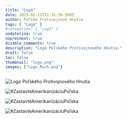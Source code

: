 ```yaml
---
title: "Logá"
date: 2023-02-11T11:31:56.580Z
author: Poľské Protivojnové Hnutie
tags: [ "Logá" ]
#categories: [ "Logá" ]
nodateline: true
noprevnext: true
disable_comments: true
description: "Logá Poľského Protivojnového Hnutia."
draft: false
toc: false
thumbnail: "logo.png"
images: ["Logo_Ruch.png"]
---
```


![Logo Poľského Protivojnového Hnutia](/logPRA.png)

![#ZastavteAmerikanizáciuPoľska](/Logo1-450x450.png)

![#ZastavteAmerikanizáciuPoľska](/Logo4-450x450.png)

![#ZastavteAmerikanizáciuPoľska](/Logo_Ruch-768x768.png)
